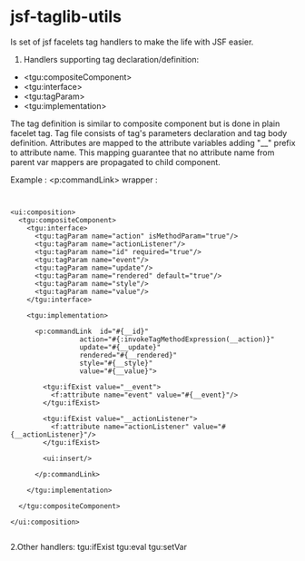 jsf-taglib-utils
================

Is set of jsf facelets tag handlers to make the life with JSF easier.

1. Handlers supporting tag declaration/definition:

<ul>
  <li>&lt;tgu:compositeComponent&gt;</li>
  <li>&lt;tgu:interface&gt;</li>
  <li>&lt;tgu:tagParam&gt;</li>
  <li>&lt;tgu:implementation&gt;</li>
</ul>

The tag definition is similar to composite component but is done in plain facelet tag. Tag file consists 
of tag's parameters declaration and tag body definition. Attributes are mapped to the attribute variables 
adding  "__"  prefix to attribute name. This mapping guarantee that no attribute name from parent var mappers 
are propagated to child component.

Example : <p:commandLink> wrapper :

<pre><code>

&lt;ui:composition&gt;
  &lt;tgu:compositeComponent&gt;
    &lt;tgu:interface&gt;
      &lt;tgu:tagParam name="action" isMethodParam="true"/&gt;
      &lt;tgu:tagParam name="actionListener"/&gt;
      &lt;tgu:tagParam name="id" required="true"/&gt;
      &lt;tgu:tagParam name="event"/&gt;
      &lt;tgu:tagParam name="update"/&gt;
      &lt;tgu:tagParam name="rendered" default="true"/&gt;
      &lt;tgu:tagParam name="style"/&gt;
      &lt;tgu:tagParam name="value"/&gt;
    &lt;/tgu:interface&gt;

    &lt;tgu:implementation&gt;

      &lt;p:commandLink  id="#{__id}"
                 action="#{:invokeTagMethodExpression(__action)}"
                 update="#{__update}"
                 rendered="#{__rendered}"
                 style="#{__style}"
                 value="#{__value}"&gt;
        
        &lt;tgu:ifExist value="__event"&gt;
          &lt;f:attribute name="event" value="#{__event}"/&gt;
        &lt;/tgu:ifExist&gt;
      
        &lt;tgu:ifExist value="__actionListener"&gt;
          &lt;f:attribute name="actionListener" value="#{__actionListener}"/&gt;
        &lt;/tgu:ifExist&gt;

        &lt;ui:insert/&gt;

      &lt;/p:commandLink&gt;

    &lt;/tgu:implementation&gt;

  &lt;/tgu:compositeComponent&gt;

&lt;/ui:composition&gt;

</code></pre>

2.Other handlers:
  tgu:ifExist
  tgu:eval
  tgu:setVar


